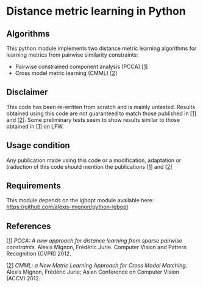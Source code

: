 # Distance metric learning in Python

## Algorithms

This python module implements two distance metric learning algorithms for learning metrics from pairwise similarity constraints:

- Pairwise constrained component analysis (PCCA) [[1]]
- Cross model metric learning (CMML) [[2]]

## Disclaimer

This code has been re-written from scratch and is mainly untested. Results obtained using this code are not guaranteed to match those published in [[1]] and [[2]]. Some preliminary tests seem to show results similar to those obtained in [[1]] on LFW.

## Usage condition

Any publication made using this code or a modification, adaptation or traduction of this code should mention the publications [[1]] and [[2]]

## Requirements

This module depends on the lgbopt module available here: https://github.com/alexis-mignon/python-lgbopt

## References

[[1]] *PCCA: A new approach for distance learning from sparse pairwise constraints*. Alexis Mignon, Frédéric Jurie. Computer Vision and Pattern Recognition (CVPR) 2012.

[[2]] *CMML: a New Metric Learning Approach for Cross Modal Matching*. Alexis Mignon, Frédéric Jurie; Asian Conference on Computer Vision (ACCV) 2012.

[1]: https://hal.archives-ouvertes.fr/hal-00806007/document "PCCA: A new approach for distance learning from sparse pairwise constraints; A Mignon, F Jurie; Computer Vision and Pattern Recognition (CVPR) 2012"

[2]: https://hal.archives-ouvertes.fr/hal-00806082/document "CMML: a New Metric Learning Approach for Cross Modal Matching; A Mignon, F Jurie; Asian Conference on Computer Vision (ACCV) 2012"

